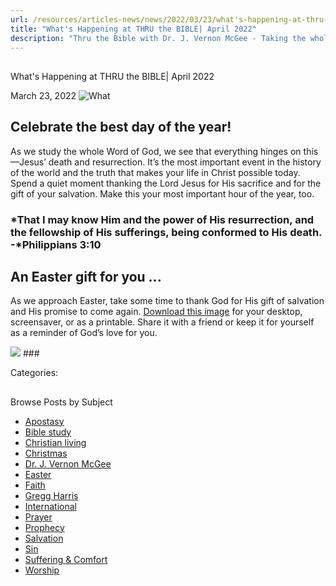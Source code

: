 ```yaml
---
url: /resources/articles-news/news/2022/03/23/what's-happening-at-thru-the-bible-april-2022
title: "What's Happening at THRU the BIBLE| April 2022"
description: "Thru the Bible with Dr. J. Vernon McGee - Taking the whole Word to the whole world"
---
```







## 
 What's Happening at THRU the BIBLE| April 2022


March 23, 2022
![](https://ttb.org/images/default-source/features-and-news/what "What")




## Celebrate the best day of the year!

As we study the whole Word of God, we see that everything hinges on this—Jesus’ death and resurrection. It’s the most important event in the history of the world and the truth that makes your life in Christ possible today. Spend a quiet moment thanking the Lord Jesus for His sacrifice and for the gift of your salvation. Make this your most important hour of the year, too. 

### *That I may know Him and the power of His resurrection, and the fellowship of His sufferings, being conformed to His death. -*Philippians 3:10

## An Easter gift for you ...

As we approach Easter, take some time to thank God for His gift of salvation and His promise to come again. [Download this image](/docs/default-source/printables/ttb_easter-2022-2print.pdf?sfvrsn=3b0a1816_2) for your desktop, screensaver, or as a printable. Share it with a friend or keep it for yourself as a reminder of God’s love for you.

[![](/images/default-source/features-and-news/easter-20221bcc9a32-6f65-433e-adde-ba3c5222d0f1.jpg?sfvrsn=e80b1816_1)](/docs/default-source/printables/ttb_easter-2022-2print.pdf?sfvrsn=3b0a1816_2) ### 



Categories: 









## 
 Browse Posts by Subject


* [Apostasy](/resources/articles-news/-in-tags/tags/Apostasy)
* [Bible study](/resources/articles-news/-in-tags/tags/Bible-study)
* [Christian living](/resources/articles-news/-in-tags/tags/Christian-living)
* [Christmas](/resources/articles-news/-in-tags/tags/Christmas)
* [Dr. J. Vernon McGee](/resources/articles-news/-in-tags/tags/Dr-J-Vernon-McGee)
* [Easter](/resources/articles-news/-in-tags/tags/easter)
* [Faith](/resources/articles-news/-in-tags/tags/Faith)
* [Gregg Harris](/resources/articles-news/-in-tags/tags/Gregg-Harris)
* [International](/resources/articles-news/-in-tags/tags/International)
* [Prayer](/resources/articles-news/-in-tags/tags/prayer)
* [Prophecy](/resources/articles-news/-in-tags/tags/Prophecy)
* [Salvation](/resources/articles-news/-in-tags/tags/Salvation)
* [Sin](/resources/articles-news/-in-tags/tags/sin)
* [Suffering & Comfort](/resources/articles-news/-in-tags/tags/Suffering-Comfort)
* [Worship](/resources/articles-news/-in-tags/tags/worship)






